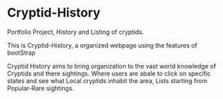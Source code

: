 # Cryptid-History
Portfolio Project, History and Listing of cryptids.

This is Cryptid-History, a organized webpage using the features of bootStrap

Cryptid History aims to bring organization to the vast world knowledge of Cryptids and there sightings.
Where users are abale to click on specific states and see what Local cryptids inhabit the area, Lists starting from
Popular-Rare sightings.
